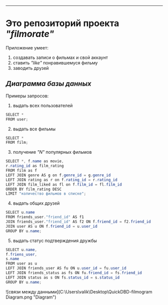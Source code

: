 ---

# Это репозиторий проекта *"filmorate"*

Приложение умеет:

1. создавать записи о фильмах и свой аккаунт
2. ставить *"like"* понравившемуся фильму
3. заводить друзей

## *Диаграмма базы данных*

Примеры запросов:

1. выдать всех пользователей
``` java
SELECT *
FROM user; 
```
2. выдать все фильмы
``` java
SELECT *
FROM film; 
```
3. получение *"N"* популярных фильмов
``` java
SELECT *, f.name as movie,
r.rating_id as film_rating
FROM film as f
LEFT JOIN genre AS g on f.genre_id = g.genre_id
LEFT JOIN rating as r on f.rating_id = r.rating_id
LEFT JOIN film_liked as fl on f.film_id = fl.film_id
ORDER BY film_rating DESC
LIMIT "количество фильмов в списке";
```
4. выдать общих друзей
``` java
SELECT u.name
FROM friends_user."friend_id" AS f1
JOIN friends_user."friend_id" AS f2 ON f.friend_id = f2.friend_id
JOIN user AS u ON f.friend_id = u.user_id
GROUP BY u.name;
```
5. выдать статус подтверждения дружбы
``` java
SELECT u.name,
f.friens_user,
s.name
FROM user as u
LEFT JOIN friends_user AS fu ON u.user_id = fu.user_id
LEFT JOIN friends_status as fs ON fu.friend_id = fs.friend_id
LEFT JOIN status as s ON fs.status_id = s.status_id
GROUP BY u.name;
```
![связи между данными](C:\Users\valik\Desktop\QuickDBD-filmogram Diagram.png "Diagram")
